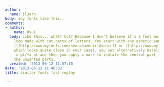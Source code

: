 ```yaml
---
author:
  name: il3arn
body: any fonts like this..
comments:
- author:
    name: Ryuk
  body: Like this... what? Cut? Because I don't believe it's a font more a custom
    logo made with cut parts of letters. You start with any generic sans of your choice
    ([[http://www.myfonts.com/searchavenir|Avenir]] or [[http://www.myfonts.com/search/myriad|Myriad]]
    which looks quite close in your case), you set alternatively baseline shift to
    -x pt/+x pt and then you apply a mask to isolate the central part, virtually removing
    the unwanted parts.
  created: '2013-06-12 11:57:16'
date: '2013-06-12 11:40:32'
title: similar fonts fast replay

---
```

